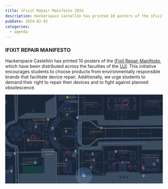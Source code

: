```yaml
---
title: iFixit Repair Manifesto 2024
description: Hackerspace Castellón has printed 10 posters of the iFixit Repair Manifesto.
pubDate: 2024-02-02
categories:
  - agenda
---
```


### IFIXIT REPAIR MANIFESTO  

Hackerspace Castellón has printed 10 posters of the [iFixit Repair Manifesto](https://es.ifixit.com/Manifesto), which have been distributed across the faculties of the [UJI](https://www.google.es/maps/place/Universitat+Jaume+I/@39.9902105,-0.0511631,14z/data=!4m6!3m5!1s0xd5ffe0fca9b5147:0x1368bf53b3a7fb3f!8m2!3d39.9943481!4d-0.0702147!16zL20vMDg0dGNk?coh=164777&entry=tt&shorturl=1). This initiative encourages students to choose products from environmentally responsible brands that facilitate device repair. Additionally, we urge students to demand their right to repair their devices and to fight against planned obsolescence.  

![Repair Manifesto Poster Map](images/IMG_2344-1024x575.jpg)  
